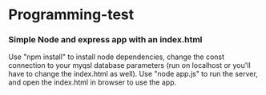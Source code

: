 # Programming-test
### Simple Node and express app with an index.html
Use "npm install" to install node dependencies, change the const connection to your myqsl database parameters (run on localhost or you'll have to change the index.html as well).
Use "node app.js" to run the server, and open the index.html in browser to use the app.
